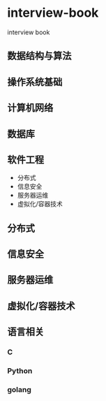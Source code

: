 # interview-book
interview book

## 数据结构与算法

## 操作系统基础

## 计算机网络

## 数据库

## 软件工程

- 分布式
- 信息安全
- 服务器运维
- 虚拟化/容器技术

## 分布式

## 信息安全

## 服务器运维

## 虚拟化/容器技术

## 语言相关

### C

### Python

### golang
